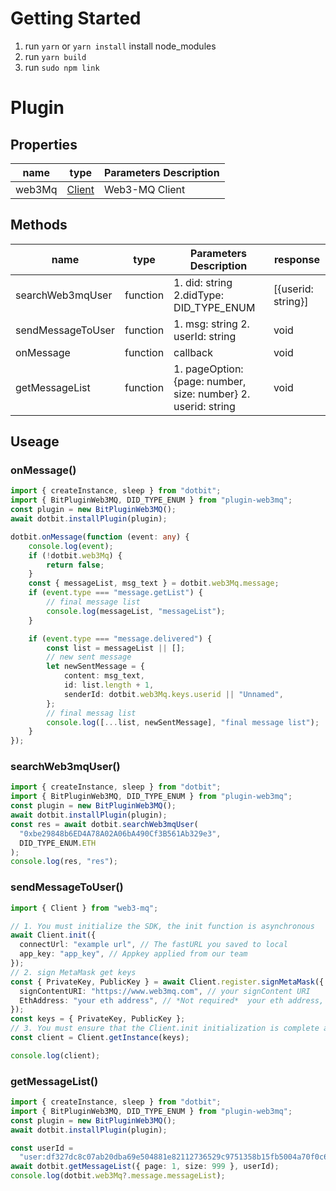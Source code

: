 # Getting Started

1. run `yarn` or `yarn install` install node_modules
2. run `yarn build`
3. run `sudo npm link`


# Plugin

## Properties

| name   | type                                                                       | Parameters Description |
| ------ | -------------------------------------------------------------------------- | ---------------------- |
| web3Mq | [Client](https://docs.web3messaging.online/docs/Web3MQ-SDK/JS-SDK/client/) | Web3-MQ Client         |

## Methods

| name              | type     | Parameters Description                                       | response           |
| ----------------- | -------- | ------------------------------------------------------------ | ------------------ |
| searchWeb3mqUser  | function | 1. did: string 2.didType: DID_TYPE_ENUM                      | [{userid: string}] |
| sendMessageToUser | function | 1. msg: string 2. userId: string                             | void               |
| onMessage         | function | callback                                                     | void               |
| getMessageList    | function | 1. pageOption:{page: number, size: number} 2. userid: string | void               |

## Useage

### onMessage()

```ts
import { createInstance, sleep } from "dotbit";
import { BitPluginWeb3MQ, DID_TYPE_ENUM } from "plugin-web3mq";
const plugin = new BitPluginWeb3MQ();
await dotbit.installPlugin(plugin);

dotbit.onMessage(function (event: any) {
    console.log(event);
    if (!dotbit.web3Mq) {
        return false;
    }
    const { messageList, msg_text } = dotbit.web3Mq.message;
    if (event.type === "message.getList") {
        // final message list
        console.log(messageList, "messageList");
    }

    if (event.type === "message.delivered") {
        const list = messageList || [];
        // new sent message
        let newSentMessage = {
            content: msg_text,
            id: list.length + 1,
            senderId: dotbit.web3Mq.keys.userid || "Unnamed",
        };
        // final messag list
        console.log([...list, newSentMessage], "final message list");
    }
});
```

### searchWeb3mqUser()

```ts
import { createInstance, sleep } from "dotbit";
import { BitPluginWeb3MQ, DID_TYPE_ENUM } from "plugin-web3mq";
const plugin = new BitPluginWeb3MQ();
await dotbit.installPlugin(plugin);
const res = await dotbit.searchWeb3mqUser(
  "0xbe29848b6ED4A78A02A06bA490Cf3B561Ab329e3",
  DID_TYPE_ENUM.ETH
);
console.log(res, "res");
```

### sendMessageToUser()

```typescript
import { Client } from "web3-mq";

// 1. You must initialize the SDK, the init function is asynchronous
await Client.init({
  connectUrl: "example url", // The fastURL you saved to local
  app_key: "app_key", // Appkey applied from our team
});
// 2. sign MetaMask get keys
const { PrivateKey, PublicKey } = await Client.register.signMetaMask({
  signContentURI: "https://www.web3mq.com", // your signContent URI
  EthAddress: "your eth address", // *Not required*  your eth address, if not use your MetaMask eth address
});
const keys = { PrivateKey, PublicKey };
// 3. You must ensure that the Client.init initialization is complete and that you have a key pair
const client = Client.getInstance(keys);

console.log(client);
```

### getMessageList()

```typescript
import { createInstance, sleep } from "dotbit";
import { BitPluginWeb3MQ, DID_TYPE_ENUM } from "plugin-web3mq";
const plugin = new BitPluginWeb3MQ();
await dotbit.installPlugin(plugin);

const userId =
  "user:df327dc8c07ab20dba69e504881e82112736529c9751358b15fb5004a70f0c6b";
await dotbit.getMessageList({ page: 1, size: 999 }, userId);
console.log(dotbit.web3Mq?.message.messageList);
```
